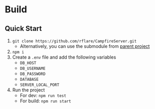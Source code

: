 # Build

## Quick Start

1. `git clone https://github.com/rflare/CampfireServer.git`
    - Alternatively, you can use the submodule from [parent project](https://github.com/rflare/CampfireApp.git)
2. `npm i`
3. Create a `.env` file and add the following variables
   - `DB_HOST`
   - `DB_USERNAME`
   - `DB_PASSWORD`
   - `DATABASE`
   - `SERVER_LOCAL_PORT`
4. Run the project
   - For dev: `npm run test`
   - For build: `npm run start`
